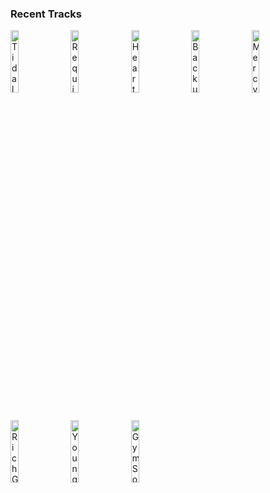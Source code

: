 ### Recent Tracks
[<img src='https://lastfm.freetls.fastly.net/i/u/300x300/d56dc3794dfe83224f8257a27c6864ac.png' width='16%' height='16%' alt='Tidal Wave'>](https://www.last.fm/music/portugal.%2bthe%2bman/_/tidal%2bwave)&nbsp;&nbsp;&nbsp;&nbsp;[<img src='https://lastfm.freetls.fastly.net/i/u/300x300/4653141cd6809aabc3b5e8e77766f71d.png' width='16%' height='16%' alt='Requiem'>](https://www.last.fm/music/blitzen%2btrapper/_/requiem)&nbsp;&nbsp;&nbsp;&nbsp;[<img src='https://lastfm.freetls.fastly.net/i/u/300x300/50874a3505c45d435134cedb64f40252.png' width='16%' height='16%' alt='Heartbreak Magic'>](https://www.last.fm/music/riah/_/heartbreak%2bmagic)&nbsp;&nbsp;&nbsp;&nbsp;[<img src='https://lastfm.freetls.fastly.net/i/u/300x300/e644941f7d927382cc74fc8a6d64340a.png' width='16%' height='16%' alt='Backup'>](https://www.last.fm/music/ripe/_/backup)&nbsp;&nbsp;&nbsp;&nbsp;[<img src='https://lastfm.freetls.fastly.net/i/u/300x300/448589a54f4bbca2d92ce3ba39008d94.png' width='16%' height='16%' alt='Mercy'>](https://www.last.fm/music/grizfolk/_/mercy)&nbsp;&nbsp;&nbsp;&nbsp;<br>[<img src='https://lastfm.freetls.fastly.net/i/u/300x300/167d19a367c34238c21feeaacfbf45c7.png' width='16%' height='16%' alt='Rich Girl'>](https://www.last.fm/music/hall%2b%2526%2boates/_/rich%2bgirl)&nbsp;&nbsp;&nbsp;&nbsp;[<img src='https://lastfm.freetls.fastly.net/i/u/300x300/b824192ae7fe4e056e73eaff0d9298e6.png' width='16%' height='16%' alt='Young Blood'>](https://www.last.fm/music/the%2bnaked%2band%2bfamous/_/young%2bblood)&nbsp;&nbsp;&nbsp;&nbsp;[<img src='https://lastfm.freetls.fastly.net/i/u/300x300/c24f183730baeaa2a0acbae76b99ea7f.png' width='16%' height='16%' alt='Gym Song'>](https://www.last.fm/music/honeymoan/_/gym%2bsong)&nbsp;&nbsp;&nbsp;&nbsp;